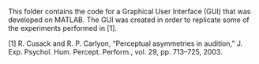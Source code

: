 This folder contains the code for a Graphical User Interface (GUI) that was developed on MATLAB. The GUI was created in order to replicate some of the experiments performed in [1].

[1] R. Cusack and R. P. Carlyon, “Perceptual asymmetries in audition,” J. Exp. Psychol. Hum. Percept. Perform., vol. 29, pp. 713–725, 2003.
